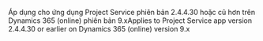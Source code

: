 <span data-ttu-id="e2ccb-101">Áp dụng cho ứng dụng Project Service phiên bản 2.4.4.30 hoặc cũ hơn trên Dynamics 365 (online) phiên bản 9.x</span><span class="sxs-lookup"><span data-stu-id="e2ccb-101">Applies to Project Service app version 2.4.4.30 or earlier on Dynamics 365 (online) version 9.x</span></span>
